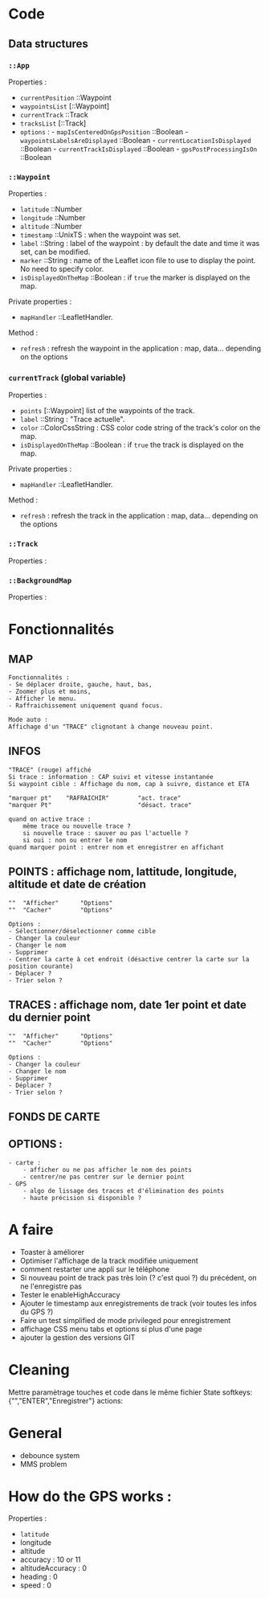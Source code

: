 # Code

## Data structures

### `::App`

Properties :
 - `currentPosition` ::Waypoint
 - `waypointsList` [::Waypoint]
 - `currentTrack` ::Track
 - `tracksList` [::Track]
 - `options` :
		- `mapIsCenteredOnGpsPosition` ::Boolean
		- `waypointsLabelsAreDisplayed` ::Boolean
		- `currentLocationIsDisplayed` ::Boolean
		- `currentTrackIsDisplayed` ::Boolean
		- `gpsPostProcessingIsOn` ::Boolean

 
### `::Waypoint`

Properties :
 - `latitude` ::Number
 - `longitude` ::Number
 - `altitude` ::Number
 - `timestamp` ::UnixTS : when the waypoint was set.
 - `label` ::String : label of the waypoint : by default the date and time it was set, can be modified.
 - `marker` ::String : name of the Leaflet icon file to use to display the point. No need to specify color.
 - `isDisplayedOnTheMap` ::Boolean : if `true` the marker is displayed on the map.
 
Private properties :
 - `mapHandler` ::LeafletHandler.
 
Method :
 - `refresh` : refresh the waypoint in the application : map, data... depending on the options
 
### `currentTrack` (global variable)

Properties :
 - `points` [::Waypoint] list of the waypoints of the track.
 - `label` ::String : "Trace actuelle".
 - `color` ::ColorCssString : CSS color code string of the track's color on the map.
 - `isDisplayedOnTheMap` ::Boolean : if `true` the track is displayed on the map.
 
Private properties :
 - `mapHandler` ::LeafletHandler.
 
Method :
 - `refresh` : refresh the track in the application : map, data... depending on the options
 
### `::Track`

Properties :

 
### `::BackgroundMap`

Properties :


# Fonctionnalités

## MAP 
	Fonctionnalités :
	- Se déplacer droite, gauche, haut, bas, 
	- Zoomer plus et moins,
	- Afficher le menu.
	- Raffraichissement uniquement quand focus.
	
	Mode auto :
	Affichage d'un "TRACE" clignotant à change nouveau point.

## INFOS

	"TRACE" (rouge) affiché 
	Si trace : information : CAP suivi et vitesse instantanée
	Si waypoint cible : Affichage du nom, cap à suivre, distance et ETA

	"marquer pt" 	"RAFRAICHIR"		"act. trace"
	"marquer Pt" 						"désact. trace"

	quand on active trace : 
		même trace ou nouvelle trace ?
		si nouvelle trace : sauver ou pas l'actuelle ?
		si oui : non ou entrer le nom
	quand marquer point : entrer nom et enregistrer en affichant

## POINTS : affichage nom, lattitude, longitude, altitude et date de création

	"" 	"Afficher"		"Options"
	"" 	"Cacher"		"Options"
	
	Options :
	- Sélectionner/déselectionner comme cible
	- Changer la couleur
	- Changer le nom
	- Supprimer
	- Centrer la carte à cet endroit (désactive centrer la carte sur la position courante)
	- Déplacer ?
	- Trier selon ?
	

## TRACES : affichage nom, date 1er point et date du dernier point 

	"" 	"Afficher"		"Options"
	"" 	"Cacher"		"Options"
	
	Options :
	- Changer la couleur
	- Changer le nom
	- Supprimer
	- Déplacer ?
	- Trier selon ?

## FONDS DE CARTE

## OPTIONS :
	- carte :
		- afficher ou ne pas afficher le nom des points
		- centrer/ne pas centrer sur le dernier point
	- GPS
		- algo de lissage des traces et d'élimination des points
		- haute précision si disponible ?
		
# A faire

- Toaster à améliorer
- Optimiser l'affichage de la track modifiée uniquement
- comment restarter une appli sur le téléphone
- Si nouveau point de track pas très loin (? c'est quoi ?) du précédent, on ne l'enregistre pas
- Tester le enableHighAccuracy
- Ajouter le timestamp aux enregistrements de track (voir toutes les infos du GPS ?)
- Faire un test simplified de mode privileged pour enregistrement
- affichage CSS menu tabs et options si plus d'une page
- ajouter la gestion des versions GIT

# Cleaning
Mettre paramètrage touches et code dans le même fichier
State
	softkeys:	{"","ENTER","Enregistrer"}
	actions:
	
# General
- debounce system
- MMS problem

# How do the GPS works :

Properties :
- `latitude`
- longitude
- altitude
- accuracy : 10 or 11
- altitudeAccuracy : 0
- heading : 0
- speed : 0

	
